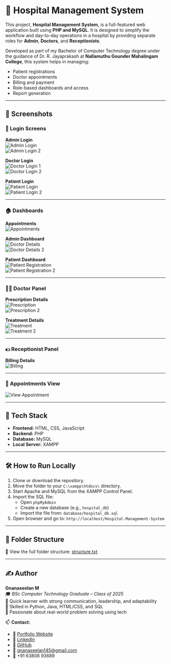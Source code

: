 # 🏥 Hospital Management System

This project, **Hospital Management System**, is a full-featured web application built using **PHP and MySQL**. It is designed to simplify the workflow and day-to-day operations in a hospital by providing separate roles for **Admin**, **Doctors**, and **Receptionists**.

Developed as part of my Bachelor of Computer Technology degree under the guidance of Dr. R. Jayaprakash at **Nallamuthu Gounder Mahalingam College**, this system helps in managing:

- Patient registrations
- Doctor appointments
- Billing and payment
- Role-based dashboards and access
- Report generation

---

## 📸 Screenshots

### 🔐 Login Screens

**Admin Login**  
![Admin Login](Screenshots/Admin%20login.png)  
![Admin Login 2](Screenshots/Admin%20login2.png)

**Doctor Login**  
![Doctor Login 1](Screenshots/Doctor%20login.png)  
![Doctor Login 2](Screenshots/Doctor%20login2.png)

**Patient Login**  
![Patient Login](Screenshots/Patient%20login.png)  
![Patient Login 2](Screenshots/Patient%20login2.png)

---

### 🏠 Dashboards

**Appointments**  
![Appointments](Screenshots/Appoinment%20details.png)

**Admin Dashboard**  
![Doctor Details](Screenshots/Doctor%20details.png)  
![Doctor Details 2](Screenshots/Doctor%20details2.png)

**Patient Dashboard**  
![Patient Registration](Screenshots/Patient%20Registration.png)  
![Patient Registration 2](Screenshots/Patient%20Registration2.png)

---

### 🧑‍⚕️ Doctor Panel

**Prescription Details**  
![Prescription](Screenshots/Prescription%20details.png)  
![Prescription 2](Screenshots/Prescription%20details2.png)

**Treatment Details**  
![Treatment](Screenshots/Treatment%20details.png)  
![Treatment 2](Screenshots/Treatment%20details2.png)

---

### 💵 Receptionist Panel

**Billing Details**  
![Billing](Screenshots/Billing%20details.png)

---

### 📅 Appointments View

![View Appointment](Screenshots/view%20Appoinment.png)

---

## 🧰 Tech Stack

- **Frontend:** HTML, CSS, JavaScript
- **Backend:** PHP
- **Database:** MySQL
- **Local Server:** XAMPP

---

## 🛠️ How to Run Locally

1. Clone or download the repository.
2. Move the folder to your `C:\xampp\htdocs\` directory.
3. Start Apache and MySQL from the XAMPP Control Panel.
4. Import the SQL file:
   - Open `phpMyAdmin`
   - Create a new database (e.g., `hospital_db`)
   - Import the file from: `database/hospital_db.sql`
5. Open browser and go to: `http://localhost/Hospital-Management-System`

---

## 📂 Folder Structure  
📂 View the full folder structure: [structure.txt](structure.txt)

---

## ✍️ Author

**Gnanaseelan M**  
🎓 *BSc Computer Technology Graduate – Class of 2025*  
🚀 Quick learner with strong communication, leadership, and adaptability  
🔧 Skilled in Python, Java, HTML/CSS, and SQL  
🎯 Passionate about real-world problem solving using tech  

📫 **Contact:**  
- 🔗 [Portfolio Website](https://gnanaseelan145.github.io/Gnanaseelan-Portfolio/)  
- 💼 [LinkedIn](https://www.linkedin.com/in/gnanaseelan-m-806b01250)  
- 🧠 [GitHub](https://github.com/gnanaseelan145)  
- 📧 gnanaseelan145@gmail.com  
- 📱 +91 63806 93689
